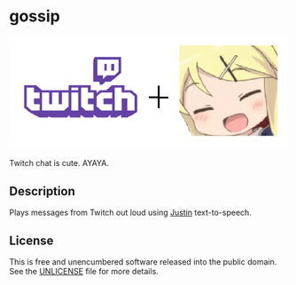 # gossip

![](logo.png)

Twitch chat is cute. AYAYA.

## Description

Plays messages from Twitch out loud using [Justin](https://github.com/nitrix/justin) text-to-speech.

## License

This is free and unencumbered software released into the public domain. See the [UNLICENSE](UNLICENSE) file for more details.